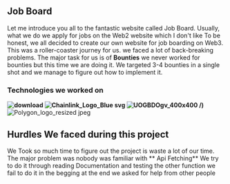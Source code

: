 ## Job Board

Let me introduce you all to the fantastic website called Job Board. Usually, what we do we apply for jobs on the Web2 website which I don't like To be honest, we all decided to create our own website for job boarding on Web3. This was a roller-coaster journey for us. we faced a lot of back-breaking problems. The major task for us is of **Bounties** we never worked for bounties but this time we are doing it. We targeted 3-4 bounties in a single shot and we manage to figure out how to implement it.



### Technologies we worked on
**![download](https://user-images.githubusercontent.com/76695769/191413564-69e0445b-d59b-4bae-af41-cdf57fc3b668.png)
![Chainlink_Logo_Blue svg](https://user-images.githubusercontent.com/76695769/191413618-5d6b1df4-ca43-4238-87ad-2b07132c6fa1.png)
![UOGBDOgv_400x400](https://user-images.githubusercontent.com/76695769/191413630-e477e974-0a16-4222-aafe-53397b2ac1c6.jpg)
/)**![Polygon_logo_resized jpeg](https://user-images.githubusercontent.com/76695769/191413657-c5b7d546-9609-4ad4-91ff-0c284b18ea5d.jpg)

## Hurdles We faced during this project

We Took so much time to figure out the project is waste a lot of our time. The major problem was nobody was familiar with ** Api Fetching** We try to do it through reading Documentation and testing the other function we fail to do it in the begging at the end we asked for help from other people 
